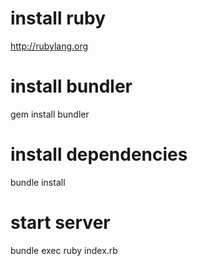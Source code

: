 # install ruby
http://rubylang.org

# install bundler 
gem install bundler

# install dependencies
bundle install

# start server
bundle exec ruby index.rb